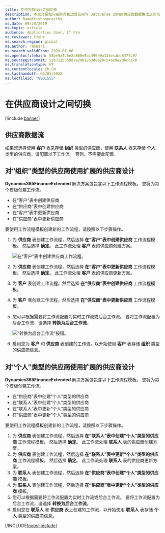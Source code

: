 ```yaml
---
title: 在供应商设计之间切换
description: 本文介绍如何在财务和运营应用与 Dataverse 之间的供应商数据集成之间切换。
author: RamaKrishnamoorthy
ms.date: 09/20/2019
ms.topic: article
audience: Application User, IT Pro
ms.reviewer: tfehr
ms.search.region: global
ms.author: ramasri
ms.search.validFrom: 2020-01-06
ms.openlocfilehash: 88be9a4c6e2a860e8ac496e9a135ecabd8474c97
ms.sourcegitcommit: 52b7225350daa29b1263d8e29c54ac9e20bcca70
ms.translationtype: HT
ms.contentlocale: zh-CN
ms.lasthandoff: 06/03/2022
ms.locfileid: "8901555"
---
```

# <a name="switch-between-vendor-designs"></a>在供应商设计之间切换

[!include [banner](../../includes/banner.md)]





## <a name="vendor-data-flow"></a>供应商数据流 

如果您选择使用 **客户** 表来存储 **组织** 类型的供应商，使用 **联系人** 表来存储 **个人** 类型的供应商，请配置以下工作流。 否则，不需要此配置。

## <a name="use-the-extended-vendor-design-for-vendors-of-the-organization-type"></a>对“组织”类型的供应商使用扩展的供应商设计

**Dynamics365FinanceExtended** 解决方案包包含以下工作流程模板。 您将为每个模板创建工作流。

+ 在“客户”表中创建供应商
+ 在“供应商”表中创建供应商
+ 在“客户”表中更新供应商
+ 在“供应商”表中更新供应商

要使用工作流程模板创建新的工作流程，请按照以下步骤操作。

1. 为 **供应商** 表创建工作流程，然后选择 **在“客户”表中创建供应商** 工作流程模板。 然后选择 **确定**。 此工作流处理 **客户** 表的供应商创建方案。

    ![在“客户”表中创建供应商工作流程。](media/create_process.png)

2. 为 **供应商** 表创建工作流程，然后选择 **在“客户”表中更新供应商** 工作流程模板。 然后选择 **确定**。 此工作流处理 **客户** 表的供应商更新方案。
3. 为 **客户** 表创建工作流程，然后选择 **在“供应商”表中创建供应商** 工作流程模板。
4. 为 **客户** 表创建工作流程，然后选择 **在“供应商”表中更新供应商** 工作流程模板。
5. 您可以根据需要将工作流配置为实时工作流或后台工作流。 要将工作流配置为后台工作流，请选择 **转换为后台工作流**。

    ![“转换为后台工作流”按钮。](media/background_workflow.png)

6. 启用您为 **客户** 和 **供应商** 表创建的工作流，以开始使用 **客户** 表存储 **组织** 类型的供应商信息。

## <a name="use-the-extended-vendor-design-for-vendors-of-the-person-type"></a>对“个人”类型的供应商使用扩展的供应商设计

**Dynamics365FinanceExtended** 解决方案包包含以下工作流程模板。 您将为每个模板创建工作流。

+ 在“供应商”表中创建“个人”类型的供应商
+ 在“联系人”表中创建“个人”类型的供应商
+ 在“联系人”表中更新“个人”类型的供应商
+ 在“供应商”表中更新“个人”类型的供应商

要使用工作流程模板创建新的工作流程，请按照以下步骤操作。

1. 为 **供应商** 表创建工作流程，然后选择 **在“联系人”表中创建“个人”类型的供应商** 工作流程模板。 然后选择 **确定**。 此工作流处理 **联系人** 表的供应商创建方案。
2. 为 **供应商** 表创建工作流程，然后选择 **在“联系人”表中更新“个人”类型的供应商** 工作流程模板。 然后选择 **确定**。 此工作流处理 **联系人** 表的供应商更新方案。
3. 为 **联系人** 表创建工作流程，然后选择 **在“供应商”表中创建“个人”类型的供应商** 模板。
4. 为 **联系人** 表创建工作流程，然后选择 **在“供应商”表中更新“个人”类型的供应商** 模板。
5. 您可以根据需要将工作流配置为实时工作流或后台工作流。 要将工作流配置为后台工作流，请选择 **转换为后台工作流**。
6. 启用您在 **联系人** 和 **供应商** 表上创建的工作流，以开始使用 **联系人** 表存储 **个人** 类型的供应商信息。


[!INCLUDE[footer-include](../../../../includes/footer-banner.md)]